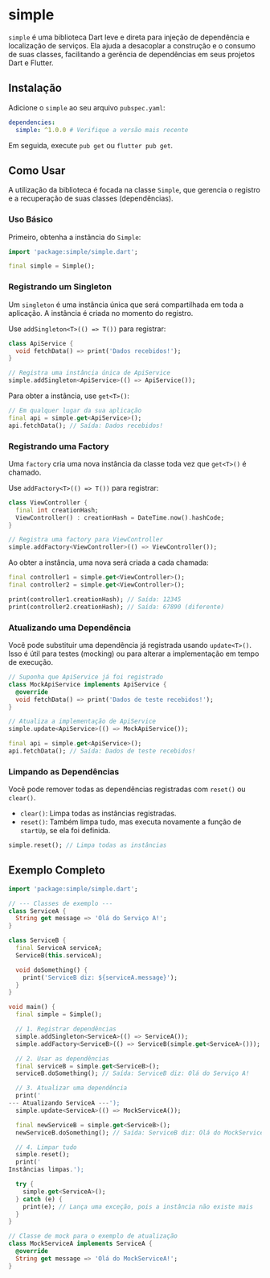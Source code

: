 # simple

`simple` é uma biblioteca Dart leve e direta para injeção de dependência e localização de serviços. Ela ajuda a desacoplar a construção e o consumo de suas classes, facilitando a gerência de dependências em seus projetos Dart e Flutter.

## Instalação

Adicione o `simple` ao seu arquivo `pubspec.yaml`:

```yaml
dependencies:
  simple: ^1.0.0 # Verifique a versão mais recente
```

Em seguida, execute `pub get` ou `flutter pub get`.

## Como Usar

A utilização da biblioteca é focada na classe `Simple`, que gerencia o registro e a recuperação de suas classes (dependências).

### Uso Básico

Primeiro, obtenha a instância do `Simple`:

```dart
import 'package:simple/simple.dart';

final simple = Simple();
```

### Registrando um Singleton

Um `singleton` é uma instância única que será compartilhada em toda a aplicação. A instância é criada no momento do registro.

Use `addSingleton<T>(() => T())` para registrar:

```dart
class ApiService {
  void fetchData() => print('Dados recebidos!');
}

// Registra uma instância única de ApiService
simple.addSingleton<ApiService>(() => ApiService());
```

Para obter a instância, use `get<T>()`:

```dart
// Em qualquer lugar da sua aplicação
final api = simple.get<ApiService>();
api.fetchData(); // Saída: Dados recebidos!
```

### Registrando uma Factory

Uma `factory` cria uma nova instância da classe toda vez que `get<T>()` é chamado.

Use `addFactory<T>(() => T())` para registrar:

```dart
class ViewController {
  final int creationHash;
  ViewController() : creationHash = DateTime.now().hashCode;
}

// Registra uma factory para ViewController
simple.addFactory<ViewController>(() => ViewController());
```

Ao obter a instância, uma nova será criada a cada chamada:

```dart
final controller1 = simple.get<ViewController>();
final controller2 = simple.get<ViewController>();

print(controller1.creationHash); // Saída: 12345
print(controller2.creationHash); // Saída: 67890 (diferente)
```

### Atualizando uma Dependência

Você pode substituir uma dependência já registrada usando `update<T>()`. Isso é útil para testes (mocking) ou para alterar a implementação em tempo de execução.

```dart
// Suponha que ApiService já foi registrado
class MockApiService implements ApiService {
  @override
  void fetchData() => print('Dados de teste recebidos!');
}

// Atualiza a implementação de ApiService
simple.update<ApiService>(() => MockApiService());

final api = simple.get<ApiService>();
api.fetchData(); // Saída: Dados de teste recebidos!
```

### Limpando as Dependências

Você pode remover todas as dependências registradas com `reset()` ou `clear()`.

- `clear()`: Limpa todas as instâncias registradas.
- `reset()`: Também limpa tudo, mas executa novamente a função de `startUp`, se ela foi definida.

```dart
simple.reset(); // Limpa todas as instâncias
```

## Exemplo Completo

```dart
import 'package:simple/simple.dart';

// --- Classes de exemplo ---
class ServiceA {
  String get message => 'Olá do Serviço A!';
}

class ServiceB {
  final ServiceA serviceA;
  ServiceB(this.serviceA);

  void doSomething() {
    print('ServiceB diz: ${serviceA.message}');
  }
}

void main() {
  final simple = Simple();

  // 1. Registrar dependências
  simple.addSingleton<ServiceA>(() => ServiceA());
  simple.addFactory<ServiceB>(() => ServiceB(simple.get<ServiceA>()));

  // 2. Usar as dependências
  final serviceB = simple.get<ServiceB>();
  serviceB.doSomething(); // Saída: ServiceB diz: Olá do Serviço A!

  // 3. Atualizar uma dependência
  print('
--- Atualizando ServiceA ---');
  simple.update<ServiceA>(() => MockServiceA());

  final newServiceB = simple.get<ServiceB>();
  newServiceB.doSomething(); // Saída: ServiceB diz: Olá do MockServiceA!

  // 4. Limpar tudo
  simple.reset();
  print('
Instâncias limpas.');

  try {
    simple.get<ServiceA>();
  } catch (e) {
    print(e); // Lança uma exceção, pois a instância não existe mais
  }
}

// Classe de mock para o exemplo de atualização
class MockServiceA implements ServiceA {
  @override
  String get message => 'Olá do MockServiceA!';
}
```